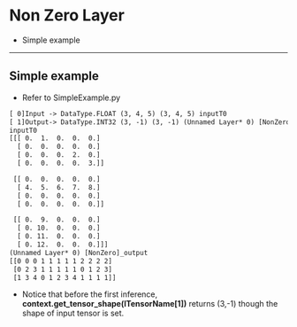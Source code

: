 # Non Zero Layer

+ Simple example

---

## Simple example

+ Refer to SimpleExample.py

```txt
[ 0]Input -> DataType.FLOAT (3, 4, 5) (3, 4, 5) inputT0
[ 1]Output-> DataType.INT32 (3, -1) (3, -1) (Unnamed Layer* 0) [NonZero]_output
inputT0
[[[ 0.  1.  0.  0.  0.]
  [ 0.  0.  0.  0.  0.]
  [ 0.  0.  0.  2.  0.]
  [ 0.  0.  0.  0.  3.]]

 [[ 0.  0.  0.  0.  0.]
  [ 4.  5.  6.  7.  8.]
  [ 0.  0.  0.  0.  0.]
  [ 0.  0.  0.  0.  0.]]

 [[ 0.  9.  0.  0.  0.]
  [ 0. 10.  0.  0.  0.]
  [ 0. 11.  0.  0.  0.]
  [ 0. 12.  0.  0.  0.]]]
(Unnamed Layer* 0) [NonZero]_output
[[0 0 0 1 1 1 1 1 2 2 2 2]
 [0 2 3 1 1 1 1 1 0 1 2 3]
 [1 3 4 0 1 2 3 4 1 1 1 1]]
```

+ Notice that before the first inference, **context.get_tensor_shape(lTensorName[1])** returns (3,-1) though the shape of input tensor is set.
